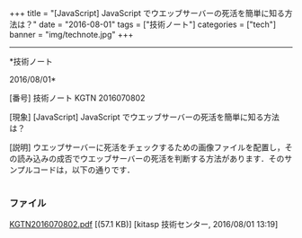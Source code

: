 ﻿+++
title = "[JavaScript] JavaScript でウエッブサーバーの死活を簡単に知る方法は？"
date = "2016-08-01"
tags = ["技術ノート"]
categories = ["tech"]
banner = "img/technote.jpg"
+++

-----------------------------------------------------------------------------------------------------------------------------

*技術ノート

2016/08/01*


[番号]
技術ノート KGTN 2016070802

[現象]
[JavaScript] JavaScript でウエッブサーバーの死活を簡単に知る方法は？

[説明]
ウエッブサーバーに死活をチェックするための画像ファイルを配置し，その読み込みの成否でウエッブサーバーの死活を判断する方法があります．そのサンプルコードは，以下の通りです．

<!DOCTYPE html>

<html>
<head>
<meta content="text/html;shift_jis" http-equiv="Content-Type">
<title>TEST</title>
<script language=javascript>
function accessOK(e) {
alert("アクセス可能")
}
function accessNG(e) {
alert("アクセス不可")
}
</script>
</head>
<body>
<img src = "http://192.168.102.89/test.png"
width = "0"
height = "0"
onload = "accessOK(event)"
onerror = "accessNG(event)">
</body>
</html>


### ファイル

 
 


[KGTN2016070802.pdf](http://techreport.kitasp.net/attachments/download/2810/KGTN2016070802.pdf)
 [(57.1 KB)] [kitasp 技術センター, 2016/08/01
13:19]


 


 

